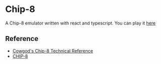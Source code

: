 # Chip-8
A Chip-8 emulator written with react and typescript. You can play it [here](https://codertx.github.io/Chip-8/)

## Reference

- [Cowgod's Chip-8 Technical Reference](http://devernay.free.fr/hacks/chip8/C8TECH10.HTM)
- [CHIP-8](https://en.wikipedia.org/wiki/CHIP-8)

